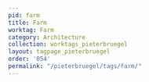 ```yaml
---
pid: farm
title: Farm
worktag: Farm
category: Architecture
collection: worktags_pieterbruegel
layout: tagpage_pieterbruegel
order: '054'
permalink: "/pieterbruegel/tags/farm/"
---
```

